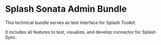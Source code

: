# Splash Sonata Admin Bundle
This technical bundle serves as test interface for Splash Toolkit.

It includes all features to test, visualize, and develop connector for Splash Sync.

